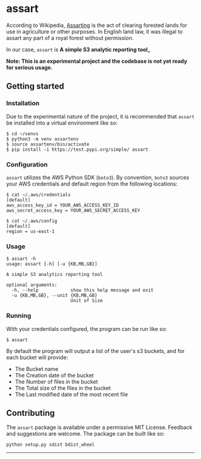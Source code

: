 # assart

According to Wikipedia, [Assarting](https://en.wikipedia.org/wiki/Assarting) is the act of clearing forested lands for use in agriculture or other purposes. In English land law, it was illegal to assart any part of a royal forest without permission.

In our case, `assart` is **A simple S3 analytic reporting tool_**

**Note: This is an experimental project and the codebase is not yet ready for serious usage.**

## Getting started

### Installation

Due to the experimental nature of the project, it is recommended that `assart` be installed into a virtual environment like so:

```
$ cd ~/venvs
$ python3 -m venv assartenv
$ source assartenv/bin/activate
$ pip install -i https://test.pypi.org/simple/ assart
```

### Configuration

`assart` utilizes the AWS Python SDK (`boto3`). By convention, `boto3` sources your AWS credentials and default region from the following locations:

```
$ cat ~/.aws/credentials
[default]
aws_access_key_id = YOUR_AWS_ACCESS_KEY_ID
aws_secret_access_key = YOUR_AWS_SECRET_ACCESS_KEY

$ cat ~/.aws/config
[default]
region = us-east-1
```

### Usage

```
$ assart -h
usage: assart [-h] [-u {KB,MB,GB}]

A simple S3 analytics reporting tool

optional arguments:
  -h, --help            show this help message and exit
  -u {KB,MB,GB}, --unit {KB,MB,GB}
                        Unit of Size

```

### Running

With your credentials configured, the program can be run like so:

```
$ assart
```

By default the program will output a list of the user's s3 buckets, and for each bucket will provide:

- The Bucket name
- The Creation date of the bucket
- The Number of files in the bucket
- The Total size of the files in the bucket
- The Last modified date of the most recent file

## Contributing

The `assart` package is available under a permissive MIT License. Feedback and suggestions are welcome. The package can be built like so:

```
python setup.py sdist bdist_wheel
```

---
